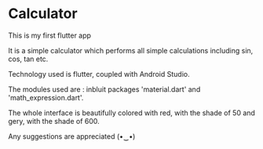 # Calculator

This is my first flutter app

It is a simple calculator which performs all simple calculations including sin, cos, tan etc.

Technology used is flutter, coupled with Android Studio.

The modules used are : inbluit packages 'material.dart' and 'math_expression.dart'.

The whole interface is beautifully colored with red, with the shade of 50 and gery, with the shade of 600.

Any suggestions are appreciated (⁠•⁠‿⁠•⁠)

